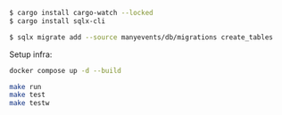 

```bash
$ cargo install cargo-watch --locked
$ cargo install sqlx-cli
```


```bash
$ sqlx migrate add --source manyevents/db/migrations create_tables
```

Setup infra:

```bash
docker compose up -d --build
```

```bash
make run
make test
make testw
```